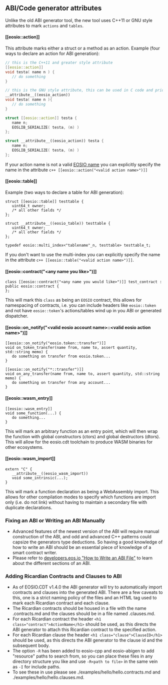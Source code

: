 ## ABI/Code generator attributes
Unlike the old ABI generator tool, the new tool uses C++11 or GNU style attributes to mark ```actions``` and ```tables```.
#### [[eosio::action]]
This attribute marks either a struct or a method as an action.
Example (four ways to declare an action for ABI generation):
```c++
// this is the C++11 and greater style attribute
[[eosio::action]]
void testa( name n ) {
   // do something
}

// this is the GNU style attribute, this can be used in C code and prior to C++ 11
__attribute__((eosio_action))
void testa( name n ){
   // do something
}

struct [[eosio::action]] testa {
   name n;
   EOSLIB_SERIALIZE( testa, (n) )
};

struct __attribute__((eosio_action)) testa {
   name n;
   EOSLIB_SERIALIZE( testa, (n) )
};
```
If your action name is not a valid [EOSIO name](https://developers.eos.io/eosio-cpp/docs/naming-conventions) you can explicitly specify the name in the attribute ```c++ [[eosio::action("<valid action name>")]]```

#### [[eosio::table]]
Example (two ways to declare a table for ABI generation):
```
struct [[eosio::table]] testtable {
   uint64_t owner;
   /* all other fields */
};

struct __attribute__((eosio_table)) testtable {
   uint64_t owner;
   /* all other fields */
};

typedef eosio::multi_index<"tablename"_n, testtable> testtable_t;
```
If you don't want to use the multi-index you can explicitly specify the name in the attribute ```c++ [[eosio::table("<valid action name>")]]```.

#### [[eosio::contract("\<any name you like\>")]]
```
class [[eosio::contract("<any name you would like>")]] test_contract : public eosio::contract {
};
```
This will mark this `class` as being an `EOSIO` contract, this allows for namespacing of contracts, i.e. you can include headers like `eosio::token` and not have `eosio::token`'s actions/tables wind up in you ABI or generated dispatcher.

#### [[eosio::on_notify("\<valid eosio account name\>::\<valid eosio action name\>")]]
```
[[eosio::on_notify("eosio.token::transfer")]]
void on_token_transfer(name from, name to, assert quantity, std::string memo) {
   do something on transfer from eosio.token...
}

[[eosio::on_notify("*::transfer")]]
void on_any_transfer(name from, name to, assert quantity, std::string memo) {
   do something on transfer from any account...
}
```

#### [[eosio::wasm_entry]]
```
[[eosio::wasm_entry]]
void some_function(...) {
   do something...
}
```

This will mark an arbitrary function as an entry point, which will then wrap the function with global constructors (ctors) and global destructors (dtors).  This will allow for the eosio.cdt toolchain to produce WASM binaries for other ecosystems.

#### [[eosio::wasm_import]]
```
extern "C" {
   __attribute__((eosio_wasm_import))
   void some_intrinsic(...);
}
```

This will mark a function declaration as being a WebAssembly import.  This allows for other compilation modes to specify which functions are import only (i.e. do not link) without having to maintain a secondary file with duplicate declarations.

### Fixing an ABI or Writing an ABI Manually
- Advanced features of the newest version of the ABI will require manual construction of the ABI, and odd and advanced C++ patterns could capsize the generators type deductions. So having a good knowledge of how to write an ABI should be an essential piece of knowledge of a smart contract writer.
- Please refer to [developers.eos.io "How to Write an ABI File"](https://developers.eos.io/eosio-cpp/docs/how-to-write-an-abi) to learn about the different sections of an ABI.

### Adding Ricardian Contracts and Clauses to ABI
- As of EOSIO.CDT v1.4.0 the ABI generator will try to automatically import contracts and clauses into the generated ABI.  There are a few caveats to this, one is a strict naming policy of the files and an HTML tag used to mark each Ricardian contract and each clause.
- The Ricardian contracts should be housed in a file with the name <contract name>.contracts.md and the clauses should be in a file named <contract name>.clauses.md.
 - For each Ricardian contract the header `<h1 class="contract">ActionName</h1>` should be used, as this directs the ABI generator to attach this Ricardian contract to the specified action.
 - For each Ricardian clause the header `<h1 class="clause">ClauseID</h1>` should be used, as this directs the ABI generator to the clause id and the subsequent body.
 - The option `-R` has been added to eosio-cpp and eosio-abigen to add "resource" paths to search from, so you can place these files in any directory structure you like and use `-R<path to file>` in the same vein as `-I` for include paths.
 - To see these in use please see ./examples/hello/hello.contracts.md and ./examples/hello/hello.clauses.md.
